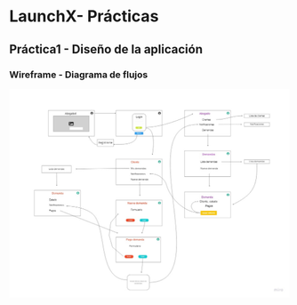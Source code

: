 # LaunchX- Prácticas

## Práctica1 - Diseño de la aplicación

### Wireframe - Diagrama de flujos

![Ver diagrama](/img/diagrama.jpg)
